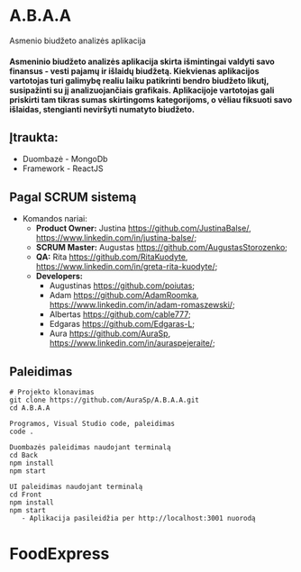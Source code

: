 # A.B.A.A
Asmenio biudžeto analizės aplikacija
#### Asmeninio biudžeto analizės aplikacija skirta išmintingai valdyti savo finansus - vesti pajamų ir išlaidų biudžetą. Kiekvienas aplikacijos vartotojas turi galimybę realiu laiku patikrinti bendro biudžeto likutį, susipažinti su jį analizuojančiais grafikais. Aplikacijoje vartotojas gali priskirti tam tikras sumas skirtingoms kategorijoms, o vėliau fiksuoti savo išlaidas, stengianti neviršyti numatyto biudžeto.

## Įtraukta:
 - Duombazė - MongoDb
 - Framework - ReactJS

## Pagal SCRUM sistemą
 - Komandos nariai:
    - **Product Owner:** Justina https://github.com/JustinaBalse/, https://www.linkedin.com/in/justina-balse/;
    - **SCRUM Master:** Augustas https://github.com/AugustasStorozenko;
    - **QA:** Rita https://github.com/RitaKuodyte, https://www.linkedin.com/in/greta-rita-kuodyte/;
    - **Developers:** 
       - Augustinas https://github.com/poiutas;
       - Adam https://github.com/AdamRoomka, https://www.linkedin.com/in/adam-romaszewski/;
       - Albertas https://github.com/cable777;
       - Edgaras https://github.com/Edgaras-L;
       - Aura https://github.com/AuraSp, https://www.linkedin.com/in/auraspejeraite/;

## Paleidimas
```
# Projekto klonavimas
git clone https://github.com/AuraSp/A.B.A.A.git
cd A.B.A.A

Programos, Visual Studio code, paleidimas
code .

Duombazės paleidimas naudojant terminalą
cd Back
npm install
npm start

UI paleidimas naudojant terminalą
cd Front
npm install
npm start
   - Aplikacija pasileidžia per http://localhost:3001 nuorodą
```
# FoodExpress
